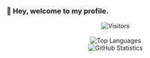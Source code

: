 ### 👋 Hey, welcome to my profile.

<!--
**RickyBGamez/RickyBGamez** is a ✨ _special_ ✨ repository because its `README.md` (this file) appears on your GitHub profile.

Here are some ideas to get you started:

- 🔭 I’m currently working on ...
- 🌱 I’m currently learning ...
- 👯 I’m looking to collaborate on ...
- 🤔 I’m looking for help with ...
- 💬 Ask me about ...
- 📫 How to reach me: ...
- 😄 Pronouns: ...
- ⚡ Fun fact: ...
-->

<p align="center">
	<img alt="Visitors" src="https://visitor-badge.laobi.icu/badge?page_id=RickyBGamez"/>
	<br/><br/>
	<img alt="Top Languages" src="https://github-readme-stats.vercel.app/api/top-langs/?username=RickyBGamez&layout=compact&hide_border=true&bg_color=ffffff&langs_count=999">
	<br/>
	<img alt="GitHub Statistics" src="https://github-readme-stats.vercel.app/api?username=RickyBGamez&hide_border=true&bg_color=ffffff&count_private=true&show_icons=true&include_all_commits=true">
</p>
